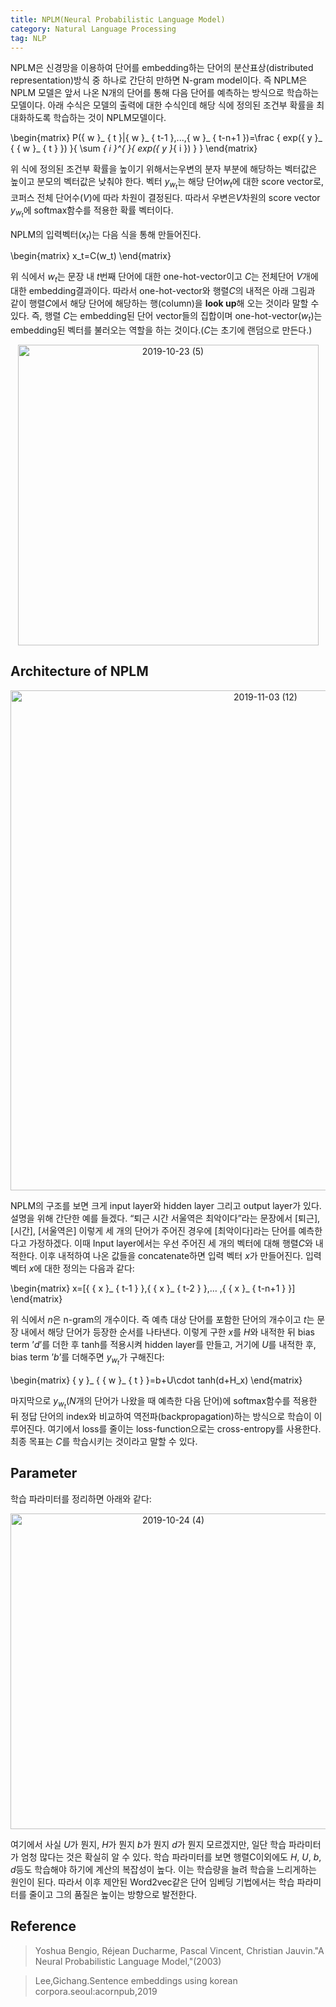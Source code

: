 ```yaml
---
title: NPLM(Neural Probabilistic Language Model)
category: Natural Language Processing
tag: NLP
---
```


NPLM은 신경망을 이용하여 단어를 embedding하는 단어의 분산표상(distributed representation)방식 중 하나로 간단히 만하면 N-gram model이다. 즉 NPLM은 NPLM 모델은 앞서 나온 N개의 단어를 통해 다음 단어를 예측하는 방식으로 학습하는 모델이다. 아래 수식은 모델의 출력에 대한 수식인데 해당 식에 정의된 조건부 확률을 최대화하도록 학습하는 것이 NPLM모델이다.


\begin{matrix}
P({ w }_ { t }|{ w }_ { t-1 },...,{ w }_ { t-n+1 })=\frac { exp({ y }_ { { w }_ { t } }) }{ \sum _{ i }^{  }{ exp({ y }_{ i }) } }
\end{matrix}


위 식에 정의된 조건부 확률을 높이기 위해서는우변의 분자 부분에 해당하는 벡터값은 높이고 분모의 벡터값은 낮춰야 한다. 벡터 $y_{w_t}$는 해당 단어$w_t$에 대한 score vector로, 코퍼스 전체 단어수($V$)에 따라 차원이 결정된다. 따라서 우변은$V$차원의 score vector $y_{w_t}$에 softmax함수를 적용한 확률 벡터이다.

NPLM의 입력벡터($x_t$)는 다음 식을 통해 만들어진다.


\begin{matrix}
x_t=C(w_t)
\end{matrix}


위 식에서 $w_t$는 문장 내 $t$번째 단어에 대한 one-hot-vector이고 $C$는 전체단어 $V$개에 대한 embedding결과이다. 따라서 one-hot-vector와 행렬$C$의 내적은 아래 그림과 같이 행렬$C$에서 해당 단어에 해당하는 행(column)을 **look up**해 오는 것이라 말할 수 있다. 즉, 행렬 $C$는 embedding된 단어 vector들의 집합이며 one-hot-vector($w_t$)는 embedding된 벡터를 불러오는 역할을 하는 것이다.($C$는 초기에 랜덤으로 만든다.)

<center><img width="481" alt="2019-10-23 (5)" src="https://user-images.githubusercontent.com/53667002/68085343-5e6ec780-fe83-11e9-9bbf-d8598f24942f.png"></center>

## Architecture of NPLM

<center><img width="800" alt="2019-11-03 (12)" src="https://user-images.githubusercontent.com/53667002/68085763-c7f0d500-fe87-11e9-8cba-c908678274e1.png">
</center>

NPLM의 구조를 보면 크게 input layer와 hidden layer 그리고 output layer가 있다. 설명을 위해 간단한 예를 들겠다. “퇴근 시간 서울역은 최악이다”라는 문장에서 [퇴근], [시간], [서울역은] 이렇게 세 개의 단어가 주어진 경우에 [최악이다]라는 단어를 예측한다고 가정하겠다. 이때 Input layer에서는 우선 주어진 세 개의 벡터에 대해 행렬$C$와 내적한다. 이후 내적하여 나온 값들을 concatenate하면 입력 벡터 $x$가 만들어진다. 입력 벡터 $x$에 대한 정의는 다음과 같다:


\begin{matrix}
x=\[{ { x }_ { t-1 } },{ { x }_ { t-2 } },… ,{ { x }_ { t-n+1 } }]
\end{matrix}


위 식에서 $n$은 n-gram의 개수이다. 즉 예측 대상 단어를 포함한 단어의 개수이고 $t$는 문장 내에서 해당 단어가 등장한 순서를 나타낸다. 이렇게 구한 $x$를 $H$와 내적한 뒤 bias term ’$d$’를 더한 후 tanh를 적용시켜 hidden layer를 만들고, 거기에 $U$를 내적한 후,  bias term ’$b$’를 더해주면 $y_{w_t}$가 구해진다:


\begin{matrix}
{ y }_ { { w }_ { t } }=b+U\cdot tanh(d+H_x)
\end{matrix}


마지막으로 $y_{w_t}$($N$개의 단어가 나왔을 때 예측한 다음 단어)에 softmax함수를 적용한 뒤 정답 단어의 index와 비교하여 역전파(backpropagation)하는 방식으로 학습이 이루어진다. 여기에서 loss를 줄이는 loss-function으로는 cross-entropy를 사용한다. 최종 목표는 $C$를 학습시키는 것이라고 말할 수 있다.

## Parameter

학습 파라미터를 정리하면 아래와 같다:

<center><img width="505" alt="2019-10-24 (4)" src="https://user-images.githubusercontent.com/53667002/68085609-04233600-fe86-11e9-99aa-32b4c894a374.png"></center>

여기에서 사실 $U$가 뭔지, $H$가 뭔지 $b$가 뭔지 $d$가 뭔지 모르겠지만, 일단 학습 파라미터가 엄청 많다는 것은 확실히 알 수 있다. 학습 파라미터를 보면 행렬C이외에도 $H$, $U$, $b$, $d$등도 학습해야 하기에 계산의 복잡성이 높다. 이는 학습량을 늘려 학습을 느리게하는 원인이 된다. 따라서 이후 제안된 Word2vec같은 단어 임베딩 기법에서는 학습 파라미터를 줄이고 그의 품질은 높이는 방향으로 발전한다.

## Reference

> Yoshua Bengio, Réjean Ducharme, Pascal Vincent, Christian Jauvin."A Neural Probabilistic Language Model,"(2003)

> Lee,Gichang.Sentence embeddings using korean corpora.seoul:acornpub,2019
